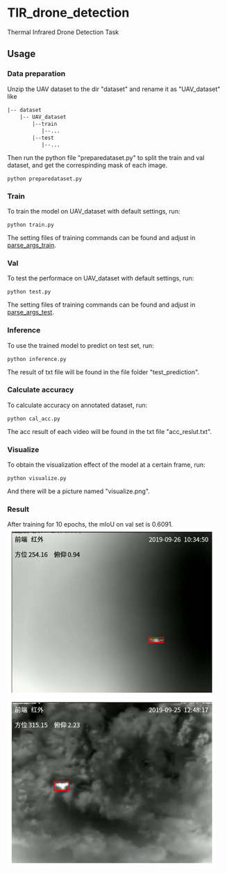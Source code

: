 # TIR_drone_detection
Thermal Infrared Drone Detection Task

## Usage
### Data preparation
Unzip the UAV dataset to the dir "dataset" and rename it as "UAV_dataset" like
```
|-- dataset
    |-- UAV_dataset
        |--train
           |--...
        |--test
           |--...
```
Then run the python file "preparedataset.py" to split the train and val dataset, and get the correspinding mask of each image.
```
python preparedataset.py
```

### Train
To train the model on UAV_dataset with default settings, run:
```
python train.py
```
The setting files of training commands can be found and adjust in [parse_args_train](./model/parse_args_train.py).

### Val
To test the performace on UAV_dataset with default settings, run:
```
python test.py
```
The setting files of training commands can be found and adjust in [parse_args_test](./model/parse_args_test.py).

### Inference
To use the trained model to predict on test set, run:
```
python inference.py
```
The result of txt file will be found in the file folder "test_prediction".

### Calculate accuracy
To calculate accuracy on annotated dataset, run:
```
python cal_acc.py
```
The acc result of each video will be found in the txt file "acc_reslut.txt".

### Visualize
To obtain the visualization effect of the model at a certain frame, run:
```
python visualize.py
```
And there will be a picture named "visualize.png".

### Result
After training for 10 epochs, the mIoU on val set is 0.6091.
![](visualize.png)
![](visualize1.png)

